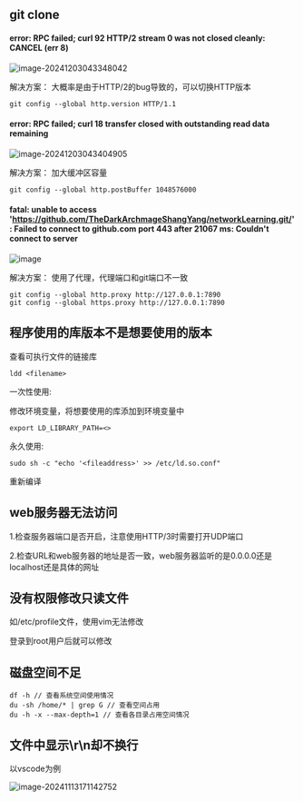 ## git clone
#### error: RPC failed; curl 92 HTTP/2 stream 0 was not closed cleanly: CANCEL (err 8)

![image-20241203043348042](https://fzchen-picgo.oss-cn-shanghai.aliyuncs.com/Github/learning/20241203043348081.png)

解决方案：
大概率是由于HTTP/2的bug导致的，可以切换HTTP版本

```
git config --global http.version HTTP/1.1
```

#### error: RPC failed; curl 18 transfer closed with outstanding read data remaining
![image-20241203043404905](https://fzchen-picgo.oss-cn-shanghai.aliyuncs.com/Github/learning/20241203043404966.png)

解决方案：
加大缓冲区容量
```
git config --global http.postBuffer 1048576000
```

#### fatal: unable to access 'https://github.com/TheDarkArchmageShangYang/networkLearning.git/': Failed to connect to github.com port 443 after 21067 ms: Couldn't connect to server

![image](https://fzchen-picgo.oss-cn-shanghai.aliyuncs.com/Github/learning/20241203043300453.png)

解决方案：
使用了代理，代理端口和git端口不一致

```
git config --global http.proxy http://127.0.0.1:7890
git config --global https.proxy http://127.0.0.1:7890
```
## 程序使用的库版本不是想要使用的版本
查看可执行文件的链接库
```
ldd <filename>
```
一次性使用:

修改环境变量，将想要使用的库添加到环境变量中

```
export LD_LIBRARY_PATH=<>
```
永久使用:
```
sudo sh -c "echo '<fileaddress>' >> /etc/ld.so.conf"
```
重新编译

## web服务器无法访问
1.检查服务器端口是否开启，注意使用HTTP/3时需要打开UDP端口

2.检查URL和web服务器的地址是否一致，web服务器监听的是0.0.0.0还是localhost还是具体的网址

## 没有权限修改只读文件
如/etc/profile文件，使用vim无法修改

登录到root用户后就可以修改

## 磁盘空间不足

```
df -h // 查看系统空间使用情况
du -sh /home/* | grep G // 查看空间占用
du -h -x --max-depth=1 // 查看各目录占用空间情况
```

## 文件中显示\r\n却不换行

以vscode为例

![image-20241113171142752](https://fzchen-picgo.oss-cn-shanghai.aliyuncs.com/Github/learning/20241203042915434.png)
